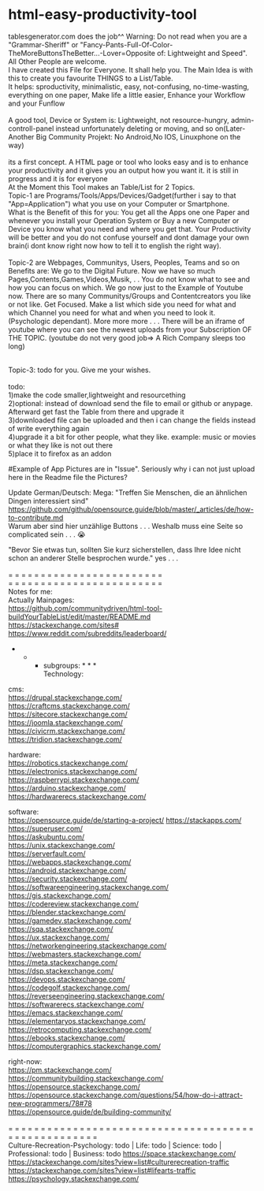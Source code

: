 # html-easy-productivity-tool
tablesgenerator.com does the job^^
Warning: Do not read when you are a "Grammar-Sheriff" or "Fancy-Pants-Full-Of-Color-TheMoreButtonsTheBetter...-Lover=Opposite of: Lightweight and Speed". All Other People are welcome.<br>
I have created this File for Everyone. It shall help you. The Main Idea is with this to create you favourite THINGS to a List/Table.<br>
It helps: sproductivity, minimalistic, easy, not-confusing, no-time-wasting, everything on one paper, Make life a little easier, Enhance your Workflow and your Funflow<br>
<br>A good tool, Device or System is: Lightweight, not resource-hungry, admin-controll-panel instead unfortunately deleting or moving, and so on(Later-Another Big Community Projekt: No Android,No IOS, Linuxphone on the way)<br>
<br>its a first concept. A HTML page or tool who looks easy and is to enhance your productivity and it gives you an output how you want it.
it is still in progress
and
it is for everyone<br>
At the Moment this Tool makes an Table/List for 2 Topics.<br>
Topic-1 are Programs/Tools/Apps/Devices/Gadget(further i say to that "App=Application") what you use on your Computer or Smartphone. <br>
What is the Benefit of this for you: You get all the Apps one one Paper and whenever you install your Operation System or Buy a new Computer or Device you know what you need and where you get that. Your Productivity will be better and you do not confuse yourself and dont damage your own brain(i dont know right now how to tell it to english the right way).<br><br>
Topic-2 are Webpages, Communitys, Users, Peoples, Teams and so on <br>
Benefits are: We go to the Digital Future. Now we have so much Pages,Contents,Games,Videos,Musik, . . You do not know what to see and how you can focus on which. We go now just to the Example of Youtube now. There are so many Communitys/Groups and Contentcreators you like or not like. Get Focused. Make a list which side you need for what and which Channel you need for what and when you need to look it. (Psychologic dependant). More more more . . . There will be an iframe of youtube where you can see the newest uploads from your Subscription OF THE TOPIC. (youtube do not very good job=> A Rich Company sleeps too long)
<br><br>

Topic-3: todo for you. Give me your wishes.<br>
<br>todo:<br>
1)make the code smaller,lightweight  and resourcething<br>
2)optional: instead of download send the file to email or github or anypage. Afterward get fast the Table from there and upgrade it<br>
3)downloaded file can be uploaded and then i can change the fields instead of write everything again<br>
4)upgrade it a bit for other people, what they like. example: music or movies or what they like is not out there<br>
5)place it to firefox as an addon

#Example of App
Pictures are in "Issue". Seriously why i can not just upload here in the Readme file the Pictures?

Update German/Deutsch:
Mega: "Treffen Sie Menschen, die an ähnlichen Dingen interessiert sind" <br>
https://github.com/github/opensource.guide/blob/master/_articles/de/how-to-contribute.md <br>
Warum aber sind hier unzählige Buttons . . . Weshalb muss eine Seite so complicated sein . . . 😭 <br>

"Bevor Sie etwas tun, sollten Sie kurz sicherstellen, dass Ihre Idee nicht schon an anderer Stelle besprochen wurde." yes . . . <br><br>
= = = = = = = = = = = = = = = = = = = = = = = =<br>
= = = = = = = = = = = = = = = = = = = = = = = =<br>
Notes for me:<br>
Actually Mainpages: <br>
https://github.com/communitydriven/html-tool-buildYourTableList/edit/master/README.md <br>
https://stackexchange.com/sites# <br>
https://www.reddit.com/subreddits/leaderboard/ <br>
* * * subgroups: * * *<br>
Technology:<br>

cms:<br>
https://drupal.stackexchange.com/ <br>
https://craftcms.stackexchange.com/ <br>
https://sitecore.stackexchange.com/ <br>
https://joomla.stackexchange.com/ <br>
https://civicrm.stackexchange.com/ <br>
https://tridion.stackexchange.com/ <br>

hardware:<br>
https://robotics.stackexchange.com/ <br>
https://electronics.stackexchange.com/ <br>
https://raspberrypi.stackexchange.com/ <br>
https://arduino.stackexchange.com/ <br>
https://hardwarerecs.stackexchange.com/ <br>

software: <br>
https://opensource.guide/de/starting-a-project/
https://stackapps.com/ <br>
https://superuser.com/ <br>
https://askubuntu.com/ <br>
https://unix.stackexchange.com/ <br>
https://serverfault.com/ <br>
https://webapps.stackexchange.com/ <br>
https://android.stackexchange.com/ <br>
https://security.stackexchange.com/ <br>
https://softwareengineering.stackexchange.com/ <br>
https://gis.stackexchange.com/ <br>
https://codereview.stackexchange.com/ <br>
https://blender.stackexchange.com/ <br>
https://gamedev.stackexchange.com/ <br>
https://sqa.stackexchange.com/ <br>
https://ux.stackexchange.com/ <br>
https://networkengineering.stackexchange.com/ <br>
https://webmasters.stackexchange.com/ <br>
https://meta.stackexchange.com/ <br>
https://dsp.stackexchange.com/ <br>
https://devops.stackexchange.com/ <br>
https://codegolf.stackexchange.com/ <br>
https://reverseengineering.stackexchange.com/ <br>
https://softwarerecs.stackexchange.com/ <br>
https://emacs.stackexchange.com/ <br>
https://elementaryos.stackexchange.com/ <br>
https://retrocomputing.stackexchange.com/ <br>
https://ebooks.stackexchange.com/ <br>
https://computergraphics.stackexchange.com/ <br>

right-now: <br>
https://pm.stackexchange.com/ <br>
https://communitybuilding.stackexchange.com/ <br>
https://opensource.stackexchange.com/ <br>
https://opensource.stackexchange.com/questions/54/how-do-i-attract-new-programmers/78#78 <br>
https://opensource.guide/de/building-community/ <br>
<br> 
= = = = = = = = = = = = = = = = = = = = = = = = = = = = = = = = = = = = = = = = = = = = = = = = = = = = <br>
Culture-Recreation-Psychology: todo | Life: todo | Science: todo | Professional: todo | Business: todo
https://space.stackexchange.com/ <br>
https://stackexchange.com/sites?view=list#culturerecreation-traffic <br>
https://stackexchange.com/sites?view=list#lifearts-traffic <br>
https://psychology.stackexchange.com/ <br>

